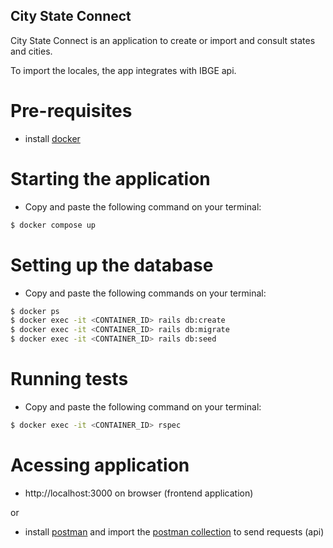 ## City State Connect

City State Connect is an application to create or import and consult states and cities.

To import the locales, the app integrates with IBGE api.

# Pre-requisites

- install [docker](https://docs.docker.com/get-docker/)

# Starting the application

- Copy and paste the following command on your terminal:

```bash
$ docker compose up
```

# Setting up the database

- Copy and paste the following commands on your terminal:

```bash
$ docker ps
$ docker exec -it <CONTAINER_ID> rails db:create
$ docker exec -it <CONTAINER_ID> rails db:migrate
$ docker exec -it <CONTAINER_ID> rails db:seed


```

# Running tests

- Copy and paste the following command on your terminal:

```bash
$ docker exec -it <CONTAINER_ID> rspec
```

# Acessing application

- http://localhost:3000 on browser (frontend application)

or

- install [postman](https://www.postman.com/downloads/) and import the [postman collection](https://github.com/fabianaramos/city_state_connect/blob/main/city_state_connect.postman_collection) to send requests (api)
